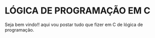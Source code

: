 # LÓGICA DE PROGRAMAÇÃO EM C
  
  Seja bem vindo!! aqui vou postar tudo que fizer em C
  de lógica de programação.
